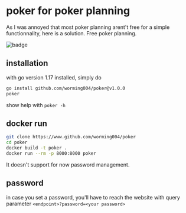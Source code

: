 # poker for poker planning

As I was annoyed that most poker planning arent't free for a simple functionnality, here is a solution. Free poker planning.

![badge](https://github.com/worming004/poker/workflows/builddeploy/badge.svg)

## installation

with go version 1.17 installed, simply do

```bash
go install github.com/worming004/poker@v1.0.0
poker
```

show help with `poker -h`

## docker run

```bash
git clone https://www.github.com/worming004/poker
cd poker
docker build -t poker .
docker run --rm -p 8000:8000 poker
```

It doesn't support for now password management.

## password

in case you set a password, you'll have to reach the website with query parameter `<endpoint>?password=<your password>`
